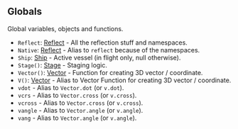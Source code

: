 ## Globals

Global variables, objects and functions.

- `Reflect`: [Reflect](Reflect.md) - All the reflection stuff and namespaces.
- `Native`: [Reflect](Reflect.md) - Alias to `reflect` because of the namespaces.
- `Ship`: [Ship](Ship.md) - Active vessel (in flight only, null otherwise).
- `Stage()`: [Stage](Stage.md) - Staging logic.
- `Vector()`: [Vector](Vector.md) - Function for creating 3D vector / coordinate.
- `V()`: [Vector](Vector.md) - Alias to Vector Function for creating 3D vector / coordinate.
- `vdot` - Alias to `Vector.dot` (or `v.dot`).
- `vcrs` - Alias to `Vector.cross` (or `v.cross`).
- `vcross` - Alias to `Vector.cross` (or `v.cross`).
- `vangle` - Alias to `Vector.angle` (or `v.angle`).
- `vang` - Alias to `Vector.angle` (or `v.angle`).
